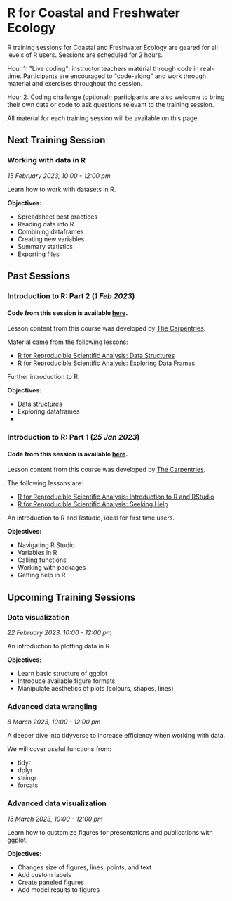 # R for Coastal and Freshwater Ecology

R training sessions for Coastal and Freshwater Ecology are geared for all levels of R users. Sessions are scheduled for 2 hours. 

Hour 1: "Live coding": instructor teachers material through code in real-time. Participants are encouraged to "code-along" and work through material and exercises throughout the session. 

Hour 2: Coding challenge (optional); participants are also welcome to bring their own data or code to ask questions relevant to the training session.

All material for each training session will be available on this page. 

## Next Training Session 

### Working with data in R 
*15 February 2023, 10:00 - 12:00 pm* 
 
Learn how to work with datasets in R.  

**Objectives:** 
- Spreadsheet best practices 
- Reading data into R
- Combining dataframes 
- Creating new variables
- Summary statistics
- Exporting files 



## Past Sessions

### Introduction to R: Part 2 (*1 Feb 2023*)
#### Code from this session is available [here](https://github.com/eageissinger/R-CAFE/tree/main/IntroR).

Lesson content from this course was developed by [The Carpentries](https://carpentries.org). 

Material came from the following lessons: 
- [R for Reproducible Scientific Analysis: Data Structures](https://swcarpentry.github.io/r-novice-gapminder/04-data-structures-part1/index.html) 
- [R for Reproducible Scientific Analysis: Exploring Data Frames](https://swcarpentry.github.io/r-novice-gapminder/05-data-structures-part2/index.html) 

Further introduction to R. 

**Objectives:**
- Data structures 
- Exploring dataframes 
- 
### Introduction to R: Part 1 (*25 Jan 2023*)
#### Code from this session is available [here](https://github.com/eageissinger/R-CAFE/tree/main/IntroR). 

Lesson content from this course was developed by [The Carpentries](https://carpentries.org). 

The following lessons are: 
- [R for Reproducible Scientific Analysis: Introduction to R and RStudio](https://swcarpentry.github.io/r-novice-gapminder/01-rstudio-intro/index.html) 
- [R for Reproducible Scientific Analysis: Seeking Help](https://swcarpentry.github.io/r-novice-gapminder/03-seeking-help/index.html) 

An introduction to R and Rstudio, ideal for first time users. 

**Objectives:** 
- Navigating R Studio 
- Variables in R 
- Calling functions 
- Working with packages 
- Getting help in R 

## Upcoming Training Sessions 

### Data visualization 
*22 February 2023, 10:00 - 12:00 pm* 

An introduction to plotting data in R. 

**Objectives:** 
- Learn basic structure of ggplot 
- Introduce available figure formats 
- Manipulate aesthetics of plots (colours, shapes, lines) 

### Advanced data wrangling 
*8 March 2023, 10:00 - 12:00 pm* 

A deeper dive into tidyverse to increase efficiency when working with data. 

We will cover useful functions from: 
- tidyr 
- dplyr 
- stringr 
- forcats 

### Advanced data visualization  
*15 March 2023, 10:00 - 12:00 pm* 

Learn how to customize figures for presentations and publications with ggplot. 

**Objectives:** 
- Changes size of figures, lines, points, and text 
- Add custom labels 
- Create paneled figures 
- Add model results to figures 

